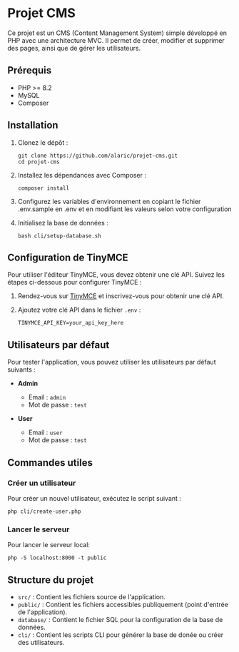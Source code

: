 # Projet CMS

Ce projet est un CMS (Content Management System) simple développé en PHP avec une architecture MVC. Il permet de créer, modifier et supprimer des pages, ainsi que de gérer les utilisateurs.

## Prérequis

- PHP >= 8.2
- MySQL
- Composer

## Installation

1. Clonez le dépôt :

   ```
   git clone https://github.com/alaric/projet-cms.git
   cd projet-cms
   ```

2. Installez les dépendances avec Composer :

   ```
   composer install
   ```

3. Configurez les variables d'environnement en copiant le fichier .env.sample en .env et en modifiant les valeurs selon votre configuration

4. Initialisez la base de données :

   ```
   bash cli/setup-database.sh
   ```

## Configuration de TinyMCE

Pour utiliser l'éditeur TinyMCE, vous devez obtenir une clé API. Suivez les étapes ci-dessous pour configurer TinyMCE :

1. Rendez-vous sur [TinyMCE](https://www.tiny.cloud/) et inscrivez-vous pour obtenir une clé API.
2. Ajoutez votre clé API dans le fichier `.env` :

   ```
   TINYMCE_API_KEY=your_api_key_here
   ```

## Utilisateurs par défaut

Pour tester l'application, vous pouvez utiliser les utilisateurs par défaut suivants :

- **Admin**

  - Email : `admin`
  - Mot de passe : `test`

- **User**
  - Email : `user`
  - Mot de passe : `test`

## Commandes utiles

### Créer un utilisateur

Pour créer un nouvel utilisateur, exécutez le script suivant :

```
php cli/create-user.php
```

### Lancer le serveur

Pour lancer le serveur local:

```
php -S localhost:8000 -t public
```

## Structure du projet

- `src/` : Contient les fichiers source de l'application.
- `public/` : Contient les fichiers accessibles publiquement (point d'entrée de l'application).
- `database/` : Contient le fichier SQL pour la configuration de la base de données.
- `cli/` : Contient les scripts CLI pour générer la base de donée ou créer des utilisateurs.
